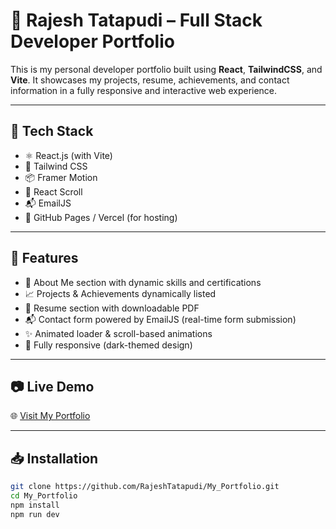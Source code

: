 # 💼 Rajesh Tatapudi – Full Stack Developer Portfolio

This is my personal developer portfolio built using **React**, **TailwindCSS**, and **Vite**. It showcases my projects, resume, achievements, and contact information in a fully responsive and interactive web experience.


---

## 🚀 Tech Stack

- ⚛️ React.js (with Vite)
- 🎨 Tailwind CSS
- 📦 Framer Motion
- 🔗 React Scroll
- 📬 EmailJS
- 📁 GitHub Pages / Vercel (for hosting)

---

## 📄 Features

- 👤 About Me section with dynamic skills and certifications
- 📈 Projects & Achievements dynamically listed
- 📃 Resume section with downloadable PDF
- 📬 Contact form powered by EmailJS (real-time form submission)
- ✨ Animated loader & scroll-based animations
- 🌙 Fully responsive (dark-themed design)

---

## 📷 Live Demo

🌐 [Visit My Portfolio](https://your-vercel-url.vercel.app)

---

## 📥 Installation

```bash
git clone https://github.com/RajeshTatapudi/My_Portfolio.git
cd My_Portfolio
npm install
npm run dev
